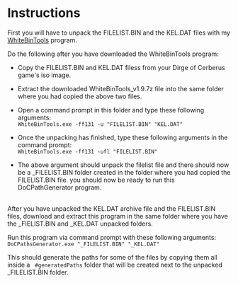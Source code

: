 # Instructions
First you will have to unpack the FILELIST.BIN and the KEL.DAT files with my [WhiteBinTools](https://github.com/Surihix/WhiteBinTools) program. 

Do the following after you have downloaded the WhiteBinTools program:
- Copy the FILELIST.BIN and KEL.DAT filess from your Dirge of Cerberus game's iso image.
- Extract the downloaded WhiteBinTools_v1.9.7z file into the same folder where you had copied the above two files.
- Open a command prompt in this folder and type these following arguments:
  <br>`` WhiteBinTools.exe -ff131 -u "FILELIST.BIN" "KEL.DAT" ``

- Once the unpacking has finished, type these following arguments in the command prompt:
  <br>`` WhiteBinTools.exe -ff131 -ufl "FILELIST.BIN" ``
  
- The above argument should unpack the filelist file and there should now be a _FILELIST.BIN folder created in the folder where you had copied the FILELIST.BIN file. you should now be ready to run this DoCPathGenerator program.


<br>After you have unpacked the KEL.DAT archive file and the FILELIST.BIN files, download and extract this program in the same folder where you have the _FIELIST.BIN and _KEL.DAT unpacked folders. 

Run this program via command prompt with these following arguments:
<br>`` DoCPathsGenerator.exe "_FILELIST.BIN" "_KEL.DAT" ``

This should generate the paths for some of the files by copying them all inside a `` #generatedPaths`` folder that will be created next to the unpacked _FILELIST.BIN folder.
